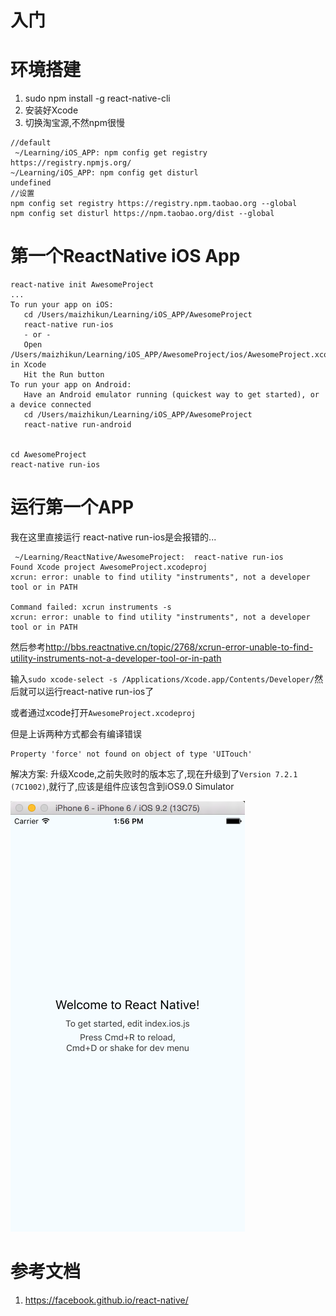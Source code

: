  # 入门

# 环境搭建

1. sudo npm install -g react-native-cli
2. 安装好Xcode
3. 切换淘宝源,不然npm很慢

  ```shell
  //default
   ~/Learning/iOS_APP: npm config get registry
https://registry.npmjs.org/
 ~/Learning/iOS_APP: npm config get disturl
undefined
  //设置
  npm config set registry https://registry.npm.taobao.org --global
npm config set disturl https://npm.taobao.org/dist --global
  ```
  
# 第一个ReactNative iOS App

```shell
react-native init AwesomeProject
...
To run your app on iOS:
   cd /Users/maizhikun/Learning/iOS_APP/AwesomeProject
   react-native run-ios
   - or -
   Open /Users/maizhikun/Learning/iOS_APP/AwesomeProject/ios/AwesomeProject.xcodeproj in Xcode
   Hit the Run button
To run your app on Android:
   Have an Android emulator running (quickest way to get started), or a device connected
   cd /Users/maizhikun/Learning/iOS_APP/AwesomeProject
   react-native run-android
   
   
cd AwesomeProject
react-native run-ios
```

# 运行第一个APP

我在这里直接运行 react-native run-ios是会报错的...
```shell
 ~/Learning/ReactNative/AwesomeProject:  react-native run-ios
Found Xcode project AwesomeProject.xcodeproj
xcrun: error: unable to find utility "instruments", not a developer tool or in PATH

Command failed: xcrun instruments -s
xcrun: error: unable to find utility "instruments", not a developer tool or in PATH
```

然后参考<http://bbs.reactnative.cn/topic/2768/xcrun-error-unable-to-find-utility-instruments-not-a-developer-tool-or-in-path>

输入`sudo xcode-select -s /Applications/Xcode.app/Contents/Developer/`然后就可以运行react-native run-ios了

或者通过xcode打开`AwesomeProject.xcodeproj`

但是上诉两种方式都会有编译错误

```shell
Property 'force' not found on object of type 'UITouch'
```

解决方案: 升级Xcode,之前失败时的版本忘了,现在升级到了`Version 7.2.1 (7C1002)`,就行了,应该是组件应该包含到iOS9.0 Simulator

![第一个ReactNative](QQ20161023-2.png)





# 参考文档

1. <https://facebook.github.io/react-native/>